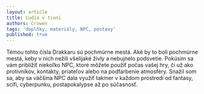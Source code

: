 ```yaml
---
layout: article
title: Ľudia v tieni
authors: Crowen
tags: 'doplňky, materiály, NPC, postavy'
published: true
---
```


Témou tohto čísla Drakkaru sú pochmúrne
mestá. Aké by to boli pochmúrne
mestá, keby v nich nežili
všelijaké živly a nebujnelo podsvetie.
Pokúsim sa vám priblížiť niekoľko
NPC, ktoré môžete použiť počas vašej
hry, či už ako protivníkov, kontakty,
priateľov alebo na podfarbenie
atmosféry. Snažil som sa, aby
sa väčšina NPC dala využiť takmer
v každom prostredí od fantasy, scifi,
cyberpunku, postapokalypse až po
súčasnosť.
